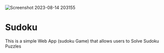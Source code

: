 ![Screenshot 2023-08-14 203155](https://github.com/Palla007/Sudoku/assets/104196811/f384d303-a71c-4d6d-a39c-01eacec69475)
# Sudoku
This is a simple Web App (sudoku Game) that allows users to Solve Sudoku Puzzles
